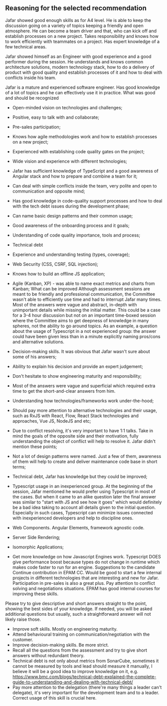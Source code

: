 ## Reasoning for the selected recommendation
Jafar showed good enough skills as for A4 level.
He is able to keep the discussion going on a variety of topics keeping a friendly and open atmosphere.
He can become a team driver and that, who can kick off and establish processes on a new project.
Takes responsibility and knows how to work efficiently with teammates on a project.
Has expert knowledge of a few technical areas.

Jafar showed himself as an Engineer with good experience and a good performer during the session. He understands and knows common architecture solutions, modern technology stack, how to do a delivery of product with good quality and establish processes of it and how to deal with conflicts inside his team.

Jafar is a mature and experienced software engineer. Has good knowledge of a lot of topics and he can effectively use it in practice.
What was good and should be recognized
- Open-minded vision on technologies and challenges;
- Positive, easy to talk with and collaborate;
- Pre-sales participation;
- Knows how agile methodologies work and how to establish processes on a new project;
- Experienced with establishing code quality gates on the project;
- Wide vision and experience with different technologies;
- Jafar has sufficient knowledge of TypeScript and a good awareness of Angular stack and how to prepare​ and combine a team for it;
- Can deal with simple conflicts inside the team, very polite and open to communication and opposite mind;
- Has good knowledge in code-quality support processes and how to deal with the ​tech debt issues during the ​development phase;
- Can name basic design patterns and their common usage;
- Good awareness​ of the ​onboarding process and it goals;
- Understanding of code quality importance, tools and process;
- Technical debt
- Experience and understanding testing (types, coverage);
- Web Security (CSS, CSRF, SQL injection);
- Knows how to build an offline JS application;
- Agile (Kanban, XP) - was able to name exact metrics and charts from Kanban;
What can be improved
Although assessment sessions are meant to be friendly and professional communication, the Committee wasn't able to efficiently use time and had to interrupt Jafar many times. Most of the answers were vague and abstract, in-depth with unimportant details while missing the initial matter. This could be a case for a 3-4 hour discussion but not on an important time-boxed session where the Committee aims to get deepness of knowledge in many spheres, not the ability to go around topics. As an example, a question about the usage of Typescript in a not experienced group: the answer could have been given less than in a minute explicitly naming pros/cons and alternative solutions.

- Decision-making skills. It was obvious that Jafar wasn't sure about some of his answers;
- Ability to explain his decision and provide an expert judgement;
- Don't hesitate to show engineering maturity and responsibility;
- Most of the answers were vague and superficial which required extra time to get the short-and-clear answers from him.
- Understanding how technologies/frameworks work under-the-hood;
- Should pay more attention to alternative technologies and their usage, such as RxJS with React, Flow, React Stack technologies and approaches, Vue JS, NodeJS and etc;
- Due to conflict resolving, it's very important to have 1:1 talks. Take in mind the goals of the opposite side and their motivation, fully understanding the object of conflict will help to resolve it. Jafar didn't mention these points;
- Not a lot of design patterns were named. Just a few of them, awareness​ of them will help to create and deliver maintenance​ code base in short terms;
- Technical debt, Jafar has knowledge but they could be improved;
- Typescript usage in an inexperienced group. At the beginning of the session, Jafar mentioned he would prefer using Typescript in most of the cases. But when it came to an alike question later the final answer was similar to "start with JS and see how it goes" which would definitely be a bad idea taking to account all details given to the initial question. Especially in such cases, Typescript can minimize issues connected with inexperienced developers and help to discipline ones.
- Web Components. Angular Elements, framework agnostic code.
- Server Side Rendering;
- Isomorphic Applications;
- Get more knowledge on how Javascript Engines work. Typescript DOES give performance boost because types do not change in runtime which makes code faster to run for an engine.
Suggestions to the candidate
Continue contribution in EPAM CC. Would be good to start a few internal projects in different technologies that are interesting and new for Jafar. Participation in pre-sales is also a great plus.
Pay attention to conflict solving and negotiations situations. EPAM has good internal courses for improving these skills.

Please try to give descriptive and short answers straight to the point, showing the best sides of your knowledge. If needed, you will be asked additional questions but usually, such a straightforward answer will not likely raise those.

- Improve soft skills. Mostly on engineering maturity.
- Attend behavioural training on communication/negotiation with the customer.
- Improve decision-making skills. Be more strict.
- Recall all the questions from the assessment and try to give short answers without redundant theory.
- Technical debt is not only about metrics from SonarCube, sometimes it cannot be measured by tools and lead should measure it manually, I believe it will be a good idea to improve knowledge on it, e.g. https://www.bmc.com/blogs/technical-debt-explained-the-complete-guide-to-understanding-and-dealing-with-technical-debt/
- Pay more attention to the delegation (there're many things a leader can't delegate), it's very important for the development team and to a leader. Correct usage of this skill is crucial here.
